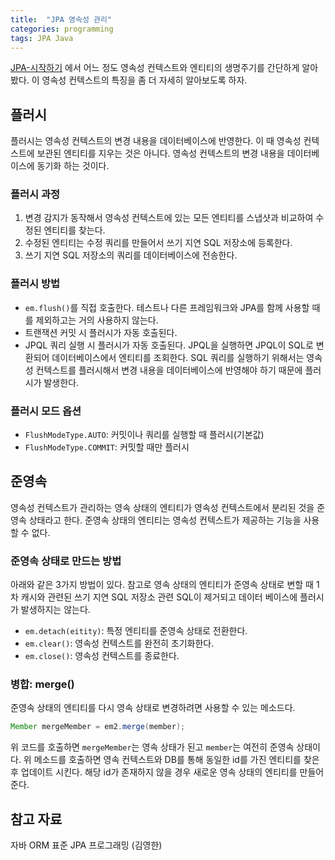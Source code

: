 ```yaml
---
title:  "JPA 영속성 관리"
categories: programming
tags: JPA Java
---
```


[JPA-시작하기](https://junroot.github.io/programming/JPA-%EC%8B%9C%EC%9E%91%ED%95%98%EA%B8%B0/) 에서 어느 정도 영속성 컨텍스트와 엔티티의 생명주기를 간단하게 알아봤다. 이 영속성 컨텍스트의 특징을 좀 더 자세히 알아보도록 하자.

## 플러시

플러시는 영속성 컨텍스트의 변경 내용을 데이터베이스에 반영한다. 이 때 영속성 컨텍스트에 보관된 엔티티를 지우는 것은 아니다. 영속성 컨텍스트의 변경 내용을 데이터베이스에 동기화 하는 것이다.

### 플러시 과정

1. 변경 감지가 동작해서 영속성 컨텍스트에 있는 모든 엔티티를 스냅샷과 비교하여 수정된 엔티티를 찾는다.
2. 수정된 엔티티는 수정 쿼리를 만들어서 쓰기 지연 SQL 저장소에 등록한다.
3. 쓰기 지연 SQL 저장소의 쿼리를 데이터베이스에 전송한다.

### 플러시 방법

- `em.flush()`를 직접 호출한다. 테스트나 다른 프레임워크와 JPA를 함께 사용할 때를 제외하고는 거의 사용하지 않는다.
- 트랜잭션 커밋 시 플러시가 자동 호출된다.
- JPQL 쿼리 실행 시 플러시가 자동 호출된다. JPQL을 실행하면 JPQL이 SQL로 변환되어 데이터베이스에서 엔티티를 조회한다. SQL 쿼리를 실행하기 위해서는 영속성 컨텍스트를 플러시해서 변경 내용을 데이터베이스에 반영해야 하기 때문에 플러시가 발생한다.

### 플러시 모드 옵션

- `FlushModeType.AUTO`: 커밋이나 쿼리를 실행할 때 플러시(기본값)
- `FlushModeType.COMMIT`: 커밋할 때만 플러시

## 준영속

영속성 컨텍스트가 관리하는 영속 상태의 엔티티가 영속성 컨텍스트에서 분리된 것을 준영속 상태라고 한다. 준영속 상태의 엔티티는 영속성 컨텍스트가 제공하는 기능을 사용할 수 없다.

### 준영속 상태로 만드는 방법

아래와 같은 3가지 방법이 있다. 참고로 영속 상태의 엔티티가 준영속 상태로 변할 때 1차 캐시와 관련된 쓰기 지연 SQL 저장소 관련 SQL이 제거되고 데이터 베이스에 플러시가 발생하지는 않는다.

- `em.detach(eitity)`: 특정 엔티티를 준영속 상태로 전환한다.
- `em.clear()`: 영속성 컨텍스트를 완전히 초기화한다.
- `em.close()`: 영속성 컨텍스트를 종료한다.

### 병합: merge()

준영속 상태의 엔티티를 다시 영속 상태로 변경하려면 사용할 수 있는 메소드다.

```java
Member mergeMember = em2.merge(member);
```

위 코드를 호출하면 `mergeMember`는 영속 상태가 된고 `member`는 여전히 준영속 상태이다. 위 메소드를 호출하면 영속 컨텍스트와 DB를 통해 동일한 id를 가진 엔티티를 찾은 후 업데이트 시킨다. 해당 id가 존재하지 않을 경우 새로운 영속 상태의 엔티티를 만들어준다.

## 참고 자료

자바 ORM 표준 JPA 프로그래밍 (김영한)